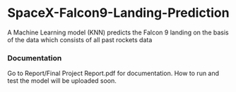 # SpaceX-Falcon9-Landing-Prediction
A Machine Learning model (KNN) predicts the Falcon 9 landing on the basis of the data which consists of all past rockets data

### Documentation
Go to Report/Final Project Report.pdf for documentation.
How to run and test the model will be uploaded soon.
